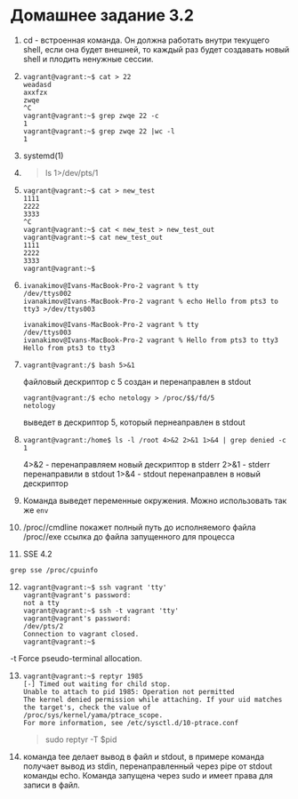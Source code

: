 # Домашнее задание 3.2 #

1. cd - встроенная команда. Он должна работать внутри текущего shell, если она будет внешней, то каждый раз будет создавать новый shell и плодить ненужные сессии.
2. ```
   vagrant@vagrant:~$ cat > 22
   weadasd
   axxfzx
   zwqe
   ^C
   vagrant@vagrant:~$ grep zwqe 22 -c
   1
   vagrant@vagrant:~$ grep zwqe 22 |wc -l
   1
   ```
3. systemd(1)
4. >ls 1>/dev/pts/1
5. ```
   vagrant@vagrant:~$ cat > new_test
   1111
   2222
   3333
   ^C
   vagrant@vagrant:~$ cat < new_test > new_test_out
   vagrant@vagrant:~$ cat new_test_out
   1111
   2222
   3333
   vagrant@vagrant:~$ 
   ```
6.
   ```
   ivanakimov@Ivans-MacBook-Pro-2 vagrant % tty
   /dev/ttys002
   ivanakimov@Ivans-MacBook-Pro-2 vagrant % echo Hello from pts3 to tty3 >/dev/ttys003

   ```
   
   ```
   ivanakimov@Ivans-MacBook-Pro-2 vagrant % tty
   /dev/ttys003
   ivanakimov@Ivans-MacBook-Pro-2 vagrant % Hello from pts3 to tty3
   Hello from pts3 to tty3
   ```
   
   
7. ```
   vagrant@vagrant:/$ bash 5>&1
   ```
   файловый дескриптор с 5 создан и перенаправлен в stdout
   ```
   vagrant@vagrant:/$ echo netology > /proc/$$/fd/5
   netology
   ```
   выведет в дескриптор 5, который пернеаправлен в stdout
8. ```
   vagrant@vagrant:/home$ ls -l /root 4>&2 2>&1 1>&4 | grep denied -c
   1
   ```
   4>&2 - перенаправляем новый дескриптор в stderr
   2>&1 - stderr перенаправили в stdout 
   1>&4 - stdout перенаправлен в новый дескриптор

9. Команда выведет переменные окружения. Можно использовать так же `env`
10. /proc/<PID>/cmdline покажет полный путь до исполняемого файла
    /proc/<PID>/exe ссылка до файла запущенного для процесса
11. SSE 4.2
   ```
   grep sse /proc/cpuinfo
   ``` 
12. ```
    vagrant@vagrant:~$ ssh vagrant 'tty'
    vagrant@vagrant's password: 
    not a tty
    vagrant@vagrant:~$ ssh -t vagrant 'tty'
    vagrant@vagrant's password: 
    /dev/pts/2
    Connection to vagrant closed.
    vagrant@vagrant:~$ 
    ```
   -t Force pseudo-terminal allocation.

13. ```
    vagrant@vagrant:~$ reptyr 1985
    [-] Timed out waiting for child stop.
    Unable to attach to pid 1985: Operation not permitted
    The kernel denied permission while attaching. If your uid matches
    the target's, check the value of /proc/sys/kernel/yama/ptrace_scope.
    For more information, see /etc/sysctl.d/10-ptrace.conf
    ```
    > sudo reptyr -T $pid
14. команда tee делает вывод в файл и stdout, в примере команда получает вывод из stdin, перенаправленный через pipe от stdout команды echo. Команда запущена через sudo и имеет права для записи в файл.